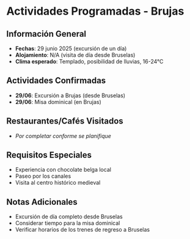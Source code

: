 # Actividades Programadas - Brujas

## Información General
- **Fechas**: 29 junio 2025 (excursión de un día)
- **Alojamiento**: N/A (visita de día desde Bruselas)
- **Clima esperado**: Templado, posibilidad de lluvias, 16-24°C

## Actividades Confirmadas
- **29/06**: Excursión a Brujas (desde Bruselas)
- **29/06**: Misa dominical (en Brujas)

## Restaurantes/Cafés Visitados
- *Por completar conforme se planifique*

## Requisitos Especiales
- Experiencia con chocolate belga local
- Paseo por los canales
- Visita al centro histórico medieval

## Notas Adicionales
- Excursión de día completo desde Bruselas
- Considerar tiempo para la misa dominical
- Verificar horarios de los trenes de regreso a Bruselas